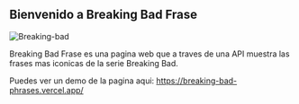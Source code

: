 ## Bienvenido a Breaking Bad Frase
<img src="https://imagenes-pages.s3-sa-east-1.amazonaws.com/Breaking+bad.png" alt="Breaking-bad" />


Breaking Bad Frase es una pagina web que a traves de una API muestra las frases mas iconicas de la serie Breaking Bad.

Puedes ver un demo de la pagina aqui: https://breaking-bad-phrases.vercel.app/
